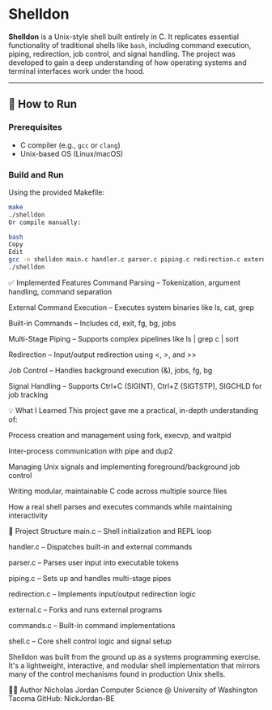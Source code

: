 # Shelldon

**Shelldon** is a Unix-style shell built entirely in C. It replicates essential functionality of traditional shells like `bash`, including command execution, piping, redirection, job control, and signal handling. The project was developed to gain a deep understanding of how operating systems and terminal interfaces work under the hood.

---

## 🚀 How to Run

### Prerequisites

- C compiler (e.g., `gcc` or `clang`)
- Unix-based OS (Linux/macOS)

### Build and Run

Using the provided Makefile:

```bash
make
./shelldon
Or compile manually:

bash
Copy
Edit
gcc -o shelldon main.c handler.c parser.c piping.c redirection.c external.c commands.c shell.c
./shelldon
```
✅ Implemented Features
Command Parsing – Tokenization, argument handling, command separation

External Command Execution – Executes system binaries like ls, cat, grep

Built-in Commands – Includes cd, exit, fg, bg, jobs

Multi-Stage Piping – Supports complex pipelines like ls | grep c | sort

Redirection – Input/output redirection using <, >, and >>

Job Control – Handles background execution (&), jobs, fg, bg

Signal Handling – Supports Ctrl+C (SIGINT), Ctrl+Z (SIGTSTP), SIGCHLD for job tracking

💡 What I Learned
This project gave me a practical, in-depth understanding of:

Process creation and management using fork, execvp, and waitpid

Inter-process communication with pipe and dup2

Managing Unix signals and implementing foreground/background job control

Writing modular, maintainable C code across multiple source files

How a real shell parses and executes commands while maintaining interactivity

📂 Project Structure
main.c – Shell initialization and REPL loop

handler.c – Dispatches built-in and external commands

parser.c – Parses user input into executable tokens

piping.c – Sets up and handles multi-stage pipes

redirection.c – Implements input/output redirection logic

external.c – Forks and runs external programs

commands.c – Built-in command implementations

shell.c – Core shell control logic and signal setup

Shelldon was built from the ground up as a systems programming exercise. It's a lightweight, interactive, and modular shell implementation that mirrors many of the control mechanisms found in production Unix shells.

🧑‍💻 Author
Nicholas Jordan
Computer Science @ University of Washington Tacoma
GitHub: NickJordan-BE

